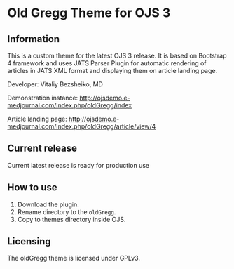 # Old Gregg Theme for OJS 3
## Information
This is a custom theme for the latest OJS 3 release. It is based on Bootstrap 4 framework and uses JATS Parser Plugin for automatic rendering of articles in JATS XML format and displaying them on article landing page.

Developer: Vitaliy Bezsheiko, MD

Demonstration instance: http://ojsdemo.e-medjournal.com/index.php/oldGregg/index

Article landing page: http://ojsdemo.e-medjournal.com/index.php/oldGregg/article/view/4

## Current release
Current latest release is ready for production use

## How to use
1. Download the plugin.
2. Rename directory to the `oldGregg`.
3. Copy to themes directory inside OJS.

## Licensing
The oldGregg theme is licensed under GPLv3. 